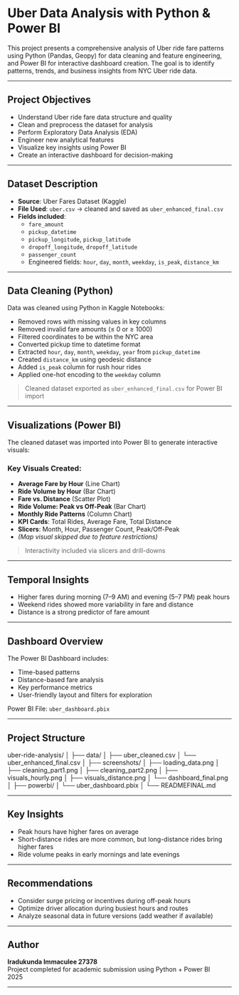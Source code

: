 #  Uber  Data Analysis with Python & Power BI

This project presents a comprehensive analysis of Uber ride fare patterns using Python (Pandas, Geopy) for data cleaning and feature engineering, and Power BI for interactive dashboard creation. The goal is to identify patterns, trends, and business insights from NYC Uber ride data.

---

##  Project Objectives

- Understand Uber ride fare data structure and quality
- Clean and preprocess the dataset for analysis
- Perform Exploratory Data Analysis (EDA)
- Engineer new analytical features
- Visualize key insights using Power BI
- Create an interactive dashboard for decision-making

---

##  Dataset Description

- **Source**: Uber Fares Dataset (Kaggle)
- **File Used**: `uber.csv` → cleaned and saved as `uber_enhanced_final.csv`
- **Fields included**:
  - `fare_amount`
  - `pickup_datetime`
  - `pickup_longitude`, `pickup_latitude`
  - `dropoff_longitude`, `dropoff_latitude`
  - `passenger_count`
  - Engineered fields: `hour`, `day`, `month`, `weekday`, `is_peak`, `distance_km`

---

##  Data Cleaning (Python)

Data was cleaned using Python in Kaggle Notebooks:

- Removed rows with missing values in key columns
- Removed invalid fare amounts (≤ 0 or ≥ 1000)
- Filtered coordinates to be within the NYC area
- Converted pickup time to datetime format
- Extracted `hour`, `day`, `month`, `weekday`, `year` from `pickup_datetime`
- Created `distance_km` using geodesic distance
- Added `is_peak` column for rush hour rides
- Applied one-hot encoding to the `weekday` column

>  Cleaned dataset exported as `uber_enhanced_final.csv` for Power BI import

---

##  Visualizations (Power BI)

The cleaned dataset was imported into Power BI to generate interactive visuals:

### Key Visuals Created:

- **Average Fare by Hour** (Line Chart)
- **Ride Volume by Hour** (Bar Chart)
- **Fare vs. Distance** (Scatter Plot)
- **Ride Volume: Peak vs Off-Peak** (Bar Chart)
- **Monthly Ride Patterns** (Column Chart)
- **KPI Cards**: Total Rides, Average Fare, Total Distance
- **Slicers**: Month, Hour, Passenger Count, Peak/Off-Peak
- *(Map visual skipped due to feature restrictions)*

>  Interactivity included via slicers and drill-downs

---

## Temporal Insights

- Higher fares during morning (7–9 AM) and evening (5–7 PM) peak hours
- Weekend rides showed more variability in fare and distance
- Distance is a strong predictor of fare amount

---

## Dashboard Overview

The Power BI Dashboard includes:
- Time-based patterns
- Distance-based fare analysis
- Key performance metrics
- User-friendly layout and filters for exploration

Power BI File: `uber_dashboard.pbix`

---

##  Project Structure
uber-ride-analysis/
│
├── data/
│ ├── uber_cleaned.csv
│ └── uber_enhanced_final.csv
│
├── screenshots/
│ ├── loading_data.png
│ ├── cleaning_part1.png
│ ├── cleaning_part2.png
│ ├── visuals_hourly.png
│ ├── visuals_distance.png
│ └── dashboard_final.png
│
├── powerbi/
│ └── uber_dashboard.pbix
│
└── READMEFINAL.md

---

## Key Insights

- Peak hours have higher fares on average
- Short-distance rides are more common, but long-distance rides bring higher fares
- Ride volume peaks in early mornings and late evenings

---

##  Recommendations

- Consider surge pricing or incentives during off-peak hours
- Optimize driver allocation during busiest hours and routes
- Analyze seasonal data in future versions (add weather if available)

---

##  Author

**Iradukunda Immaculee  27378**  
Project completed for academic submission using Python + Power BI  
2025

---


